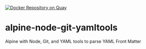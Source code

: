 [![Docker Repository on Quay](https://quay.io/repository/realeyes/alpine-node-git-yamltools/status "Docker Repository on Quay")](https://quay.io/repository/realeyes/alpine-node-git-yamltools)

# alpine-node-git-yamltools
Alpine with Node, Git, and YAML tools to parse YAML Front Matter
